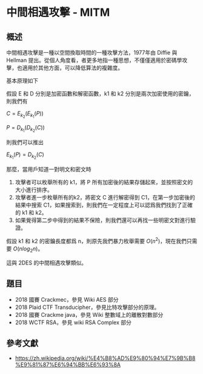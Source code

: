 # 中間相遇攻擊 - MITM

## 概述

中間相遇攻擊是一種以空間換取時間的一種攻擊方法，1977年由 Diffie 與 Hellman 提出。從個人角度看，者更多地指一種思想，不僅僅適用於密碼學攻擊，也適用於其他方面，可以降低算法的複雜度。

基本原理如下

假設 E 和 D 分別是加密函數和解密函數，k1 和 k2 分別是兩次加密使用的密鑰，則我們有

$C=E_{k_2}(E_{k_1}(P))$

$P=D_{k_1}(D_{k_2}(C))$

則我們可以推出

$E_{k_1}(P)=D_{k_2}(C)$

那麼，當用戶知道一對明文和密文時

1. 攻擊者可以枚舉所有的 k1，將 P 所有加密後的結果存儲起來，並按照密文的大小進行排序。
2. 攻擊者進一步枚舉所有的k2，將密文 C 進行解密得到 C1，在第一步加密後的結果中搜索 C1，如果搜索到，則我們在一定程度上可以認爲我們找到了正確的 k1 和  k2。
3. 如果覺得第二步中得到的結果不保險，則我們還可以再找一些明密文對進行驗證。

假設 k1 和 k2 的密鑰長度都爲 n，則原先我們暴力枚舉需要 $O(n^2)$，現在我們只需要 $O(n log_2n)$。

這與 2DES 的中間相遇攻擊類似。

## 題目

- 2018 國賽 Crackmec，參見 Wiki AES 部分
- 2018 Plaid CTF Transducipher，參見比特攻擊部分的原理。
- 2018 國賽 Crackme java，參見 Wiki 整數域上的離散對數部分
- 2018 WCTF RSA，參見 wiki RSA Complex 部分

## 參考文獻

- https://zh.wikipedia.org/wiki/%E4%B8%AD%E9%80%94%E7%9B%B8%E9%81%87%E6%94%BB%E6%93%8A

